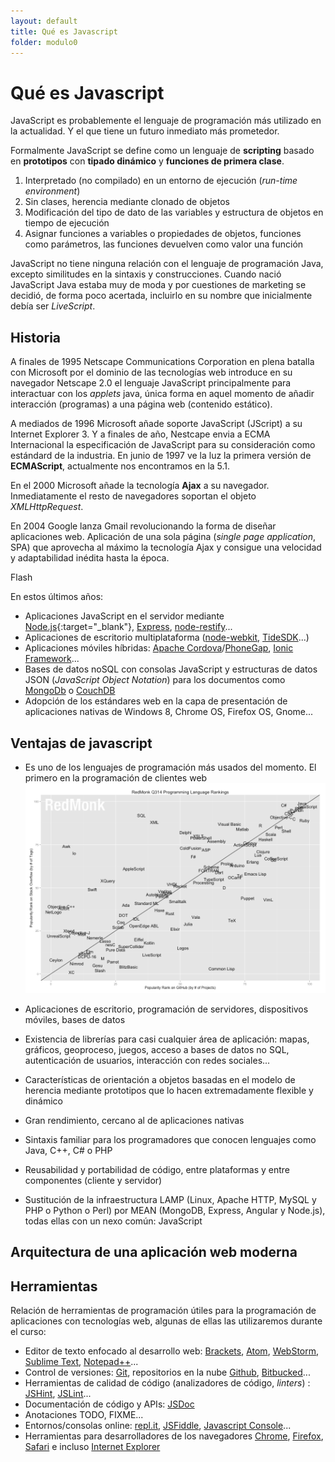 ```yaml
---
layout: default
title: Qué es Javascript
folder: modulo0
---
```


# Qué es Javascript
JavaScript es probablemente el lenguaje de programación más utilizado en la actualidad. Y el que tiene un futuro inmediato más prometedor.

Formalmente JavaScript se define como un lenguaje de **scripting** basado en **prototipos** con **tipado dinámico** y **funciones de primera clase**.  
  1. Interpretado (no compilado) en un entorno de ejecución (_run-time environment_)  
  2. Sin clases, herencia mediante clonado de objetos  
  3. Modificación del tipo de dato de las variables y estructura de objetos en tiempo de ejecución  
  4. Asignar funciones a variables o propiedades de objetos, funciones como parámetros, las funciones devuelven como valor una función

JavaScript no tiene ninguna relación con el lenguaje de programación Java, excepto similitudes en la sintaxis y construcciones. Cuando nació JavaScript Java estaba muy de moda y por cuestiones de marketing se decidió, de forma poco acertada, incluirlo en su nombre que inicialmente debía ser _LiveScript_.

## Historia
A finales de 1995 Netscape Communications Corporation en plena batalla con Microsoft por el dominio de las tecnologías web introduce en su navegador Netscape 2.0 el lenguaje JavaScript principalmente para interactuar con los _applets_ java, única forma en aquel momento de añadir interacción (programas) a una página web (contenido estático).

A mediados de 1996 Microsoft añade soporte JavaScript (JScript) a su Internet Explorer 3. Y a finales de año, Nestcape envia a ECMA Internacional la especificación de JavaScript para su consideración como estándard de la industria. En junio de 1997 ve la luz la primera versión de **ECMAScript**, actualmente nos encontramos en la 5.1.

En el 2000 Microsoft añade la tecnología **Ajax** a su navegador. Inmediatamente el resto de navegadores soportan el objeto _XMLHttpRequest_. 

En 2004 Google lanza Gmail revolucionando la forma de diseñar aplicaciones web. Aplicación de una sola página (_single page application_, SPA) que aprovecha al máximo la tecnología Ajax y consigue una velocidad y adaptabilidad inédita hasta la época.

Flash

En estos últimos años:  

  + Aplicaciones JavaScript en el servidor mediante [Node.js](http://nodejs.org/){:target="_blank"}, [Express](http://expressjs.com/), [node-restify](http://mcavage.me/node-restify/)...  
  + Aplicaciones de escritorio multiplataforma ([node-webkit](https://github.com/rogerwang/node-webkit), [TideSDK](http://www.tidesdk.org/)...)  
  + Aplicaciones móviles híbridas: [Apache Cordova](http://cordova.apache.org/)/[PhoneGap](http://phonegap.com/), [Ionic Framework](http://ionicframework.com/)...  
  + Bases de datos noSQL con consolas JavaScript y estructuras de datos JSON (_JavaScript Object Notation_) para los documentos como [MongoDb](http://www.mongodb.org/) o [CouchDB](http://couchdb.apache.org/)  
  + Adopción de los estándares web en la capa de presentación de aplicaciones nativas de Windows 8, Chrome OS, Firefox OS, Gnome...


## Ventajas de javascript
  + Es uno de los lenguajes de programación más usados del momento. El primero en la programación de clientes web  
  ![Uso lenguajes programación](./images/lang-rank-614-wm1.png)
  
  + Aplicaciones de escritorio, programación de servidores, dispositivos móviles, bases de datos
  
  + Existencia de librerías para casi cualquier área de aplicación: mapas, gráficos, geoproceso, juegos, acceso a bases de datos no SQL, autenticación de usuarios, interacción con redes sociales...
  
  + Características de orientación a objetos basadas en el modelo de herencia mediante prototipos que lo hacen extremadamente flexible y dinámico
  
  + Gran rendimiento, cercano al de aplicaciones nativas
  
  + Sintaxis familiar para los programadores que conocen lenguajes como Java, C++, C# o PHP
  
  + Reusabilidad y portabilidad de código, entre plataformas y entre componentes (cliente y servidor)
  
  + Sustitución de la infraestructura LAMP (Linux, Apache HTTP, MySQL y PHP o Python o Perl) por MEAN (MongoDB, Express, Angular y Node.js), todas ellas con un nexo común: JavaScript
  

## Arquitectura de una aplicación web moderna

## Herramientas
Relación de herramientas de programación útiles para la programación de aplicaciones con tecnologías web, algunas de ellas las utilizaremos durante el curso:

  + Editor de texto enfocado al desarrollo web: [Brackets](http://brackets.io/), [Atom](https://atom.io/), [WebStorm](https://www.jetbrains.com/webstorm/), [Sublime Text](http://www.sublimetext.com/), [Notepad++](http://notepad-plus-plus.org/)...  
  + Control de versiones: [Git](http://git-scm.com/), repositorios en la nube [Github](https://github.com/), [Bitbucked](https://bitbucket.org/)...  
  + Herramientas de calidad de código (analizadores de código, _linters_) : [JSHint](http://www.jshint.com/), [JSLint](http://www.jslint.com/)...  
  + Documentación de código y APIs: [JSDoc](http://usejsdoc.org/)  
  + Anotaciones TODO, FIXME...  
  + Entornos/consolas online: [repl.it](http://repl.it/), [JSFiddle](http://jsfiddle.net/), [Javascript Console](http://jsconsole.com/)...  
  + Herramientas para desarrolladores de los navegadores [Chrome](https://developer.chrome.com/devtools/index), [Firefox](https://developer.mozilla.org/en-US/docs/Tools), [Safari](https://developer.apple.com/safari/tools/) e incluso [Internet Explorer](http://msdn.microsoft.com/es-es/library/ie/bg182326.aspx)  
  
  
  
  